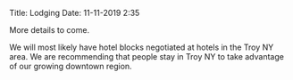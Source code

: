 Title: Lodging
Date: 11-11-2019 2:35

More details to come.

We will most likely have hotel blocks negotiated at hotels in the Troy NY area.
We are recommending that people stay in Troy NY to take advantage of our growing
downtown region.
